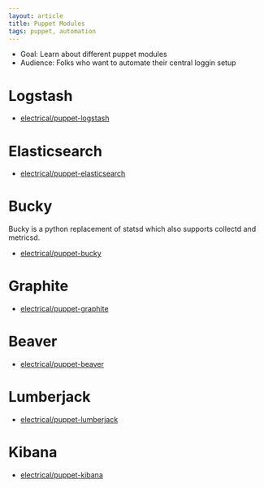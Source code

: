 ```yaml
---
layout: article
title: Puppet Modules
tags: puppet, automation
---
```


* Goal: Learn about different puppet modules
* Audience: Folks who want to automate their central loggin setup

# Logstash

* [electrical/puppet-logstash](https://github.com/electrical/puppet-logstash)

# Elasticsearch

* [electrical/puppet-elasticsearch](https://github.com/electrical/puppet-elasticsearch)

# Bucky

Bucky is a python replacement of statsd which also supports collectd and metricsd.

* [electrical/puppet-bucky](https://github.com/electrical/puppet-bucky)

# Graphite

* [electrical/puppet-graphite](https://github.com/electrical/puppet-graphite)

# Beaver

* [electrical/puppet-beaver](https://github.com/electrical/puppet-beaver)

# Lumberjack

* [electrical/puppet-lumberjack](https://github.com/electrical/puppet-lumberjack)

# Kibana

* [electrical/puppet-kibana](https://github.com/electrical/puppet-kibana)

